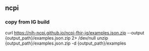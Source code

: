 ## ncpi

### copy from IG build
curl https://nih-ncpi.github.io/ncpi-fhir-ig/examples.json.zip --output {output_path}/examples.json.zip 2> /dev/null 
unzip {output_path}/examples.json.zip  -d {output_path}/examples
